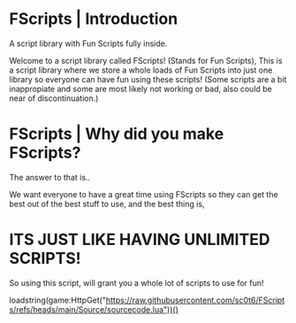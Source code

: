# FScripts | Introduction
A script library with Fun Scripts fully inside.

Welcome to a script library called FScripts! (Stands for Fun Scripts),
This is a script library where we store a whole loads of Fun Scripts into just one library so everyone can have fun using these scripts!
(Some scripts are a bit inappropiate and some are most likely not working or bad, also could be near of discontinuation.)

# FScripts | Why did you make FScripts?
The answer to that is..

We want everyone to have a great time using FScripts so they can get the best out of the best stuff to use, and the best thing is,
# ITS JUST LIKE HAVING UNLIMITED SCRIPTS!
So using this script, will grant you a whole lot of scripts to use for fun!

loadstring(game:HttpGet("https://raw.githubusercontent.com/sc0t6/FScripts/refs/heads/main/Source/sourcecode.lua"))()
